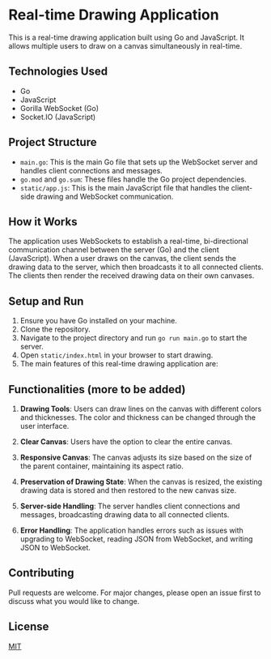 # Real-time Drawing Application

This is a real-time drawing application built using Go and JavaScript. It allows multiple users to draw on a canvas simultaneously in real-time.

## Technologies Used

- Go
- JavaScript
- Gorilla WebSocket (Go)
- Socket.IO (JavaScript)

## Project Structure

- `main.go`: This is the main Go file that sets up the WebSocket server and handles client connections and messages.
- `go.mod` and `go.sum`: These files handle the Go project dependencies.
- `static/app.js`: This is the main JavaScript file that handles the client-side drawing and WebSocket communication.

## How it Works

The application uses WebSockets to establish a real-time, bi-directional communication channel between the server (Go) and the client (JavaScript). When a user draws on the canvas, the client sends the drawing data to the server, which then broadcasts it to all connected clients. The clients then render the received drawing data on their own canvases.

## Setup and Run

1. Ensure you have Go installed on your machine.
2. Clone the repository.
3. Navigate to the project directory and run `go run main.go` to start the server.
4. Open `static/index.html` in your browser to start drawing.
5. The main features of this real-time drawing application are:
   
## Functionalities (more to be added)

1. **Drawing Tools**: Users can draw lines on the canvas with different colors and thicknesses. The color and thickness can be changed through the user interface.

2. **Clear Canvas**: Users have the option to clear the entire canvas.

3. **Responsive Canvas**: The canvas adjusts its size based on the size of the parent container, maintaining its aspect ratio.

4. **Preservation of Drawing State**: When the canvas is resized, the existing drawing data is stored and then restored to the new canvas size.

5. **Server-side Handling**: The server handles client connections and messages, broadcasting drawing data to all connected clients.

6. **Error Handling**: The application handles errors such as issues with upgrading to WebSocket, reading JSON from WebSocket, and writing JSON to WebSocket.

## Contributing

Pull requests are welcome. For major changes, please open an issue first to discuss what you would like to change.

## License

[MIT](https://choosealicense.com/licenses/mit/)
